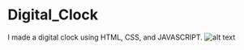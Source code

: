 # Digital_Clock
I made a digital clock using HTML, CSS, and JAVASCRIPT.
![alt text](https://github.com/[MUSTAFAREZA47]/[Digital_Clock]/blob/[master]/image.png?raw=true)
